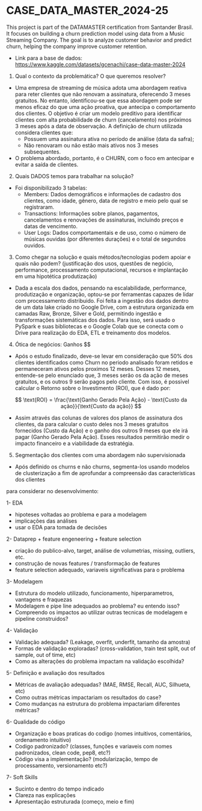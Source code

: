 # CASE_DATA_MASTER_2024-25
This project is part of the DATAMASTER certification from Santander Brasil. It focuses on building a churn prediction model using data from a Music Streaming Company. The goal is to analyze customer behavior and predict churn, helping the company improve customer retention.

- Link para a base de dados: https://www.kaggle.com/datasets/gcenachi/case-data-master-2024

1. Qual o contexto da problemática? O que queremos resolver?
  - Uma empresa de streaming de música adota uma abordagem reativa para reter clientes que não renovam a assinatura, oferecendo 3 meses gratuitos. No entanto, identificou-se que essa abordagem pode ser menos eficaz do que uma ação proativa, que antecipa o comportamento dos clientes. O objetivo é criar um modelo preditivo para identificar clientes com alta probabilidade de churn (cancelamento) nos próximos 3 meses após a data de observação. A definição de churn utilizada considera clientes que: 
      - Possuem uma assinatura ativa no período de análise (data da safra);
      - Não renovaram ou não estão mais ativos nos 3 meses subsequentes.
  - O problema abordado, portanto, é o CHURN, com o foco em antecipar e evitar a saída de clientes.

2. Quais DADOS temos para trabalhar na solução?
  - Foi disponibilizado 3 tabelas: 
      - Members: Dados demográficos e informações de cadastro dos clientes, como idade, gênero, data de registro e meio pelo qual se registraram.
      - Transactions: Informações sobre planos, pagamentos, cancelamentos e renovações de assinaturas, incluindo preços e datas de vencimento.
      - User Logs: Dados comportamentais e de uso, como o número de músicas ouvidas (por diferentes durações) e o total de segundos ouvidos.

3. Como chegar na solução e quais métodos/tecnologias podem apoiar e quais não podem? (justificação dos usos, questões de negócio, performance, processamento computacional, recursos e implantação em uma hipotética produtização)
  - Dada a escala dos dados, pensando na escalabilidade, performance, produtização e organização, optou-se por ferramentas capazes de lidar com processamento distribuido. Foi feita a ingestão dos dados dentro de um data lake criado no Google Drive, com a estrutura organizada em camadas Raw, Bronze, Silver e Gold, permitindo ingestão e transformações sistemáticas dos dados. Para isso, será usado o PySpark e suas bibliotecas e o Google Colab que se conecta com o Drive para realização do EDA, ETL e treinamento dos modelos.

4. Ótica de negócios: Ganhos $$
  - Após o estudo finalizado, deve-se levar em consideração que 50% dos clientes identificados como Churn no periodo analisado foram retidos e permaneceram ativos pelos proximos 12 meses. Desses 12 meses, entende-se pelo enunciado que, 3 meses serão os da ação de meses gratuitos, e os outros 9 serão pagos pelo cliente. Com isso, é possivel calcular o Retorno sobre o Investimento (ROI), que é dado por:

  $$ 
  \text{ROI} = \frac{\text{Ganho Gerado Pela Ação} - \text{Custo da ação}}{\text{Custo da ação}} 
  $$

  - Assim através das colunas de valores dos planos de assinatura dos clientes, da para calcular o custo deles nos 3 meses gratuitos fornecidos (Custo da Ação) e o ganho dos outros 9 meses que ele irá pagar (Ganho Gerado Pela Ação). Esses resultados permitirão medir o impacto financeiro e a viabilidade da estratégia.

5. Segmentação dos clientes com uma abordagem não supervisionada
  - Após definido os churns e não churns, segmenta-los usando modelos de clusterização a fim de aprofundar a compreensão das características dos clientes  


para considerar no desenvolvimento:

1- EDA
- hipoteses voltadas ao problema e para a modelagem
- implicações das análises
- usar o EDA para tomada de decisões

2- Dataprep + feature engeneering + feature selection
- criação do publico-alvo, target, análise de volumetrias, missing, outliers, etc.
- construção de novas features / transformação de features
- feature selection adequado, variaveis significativas para o problema

3- Modelagem
- Estrutura do modelo utilizado, funcionamento, hiperparametros, vantagens e fraquezas
- Modelagem e pipe line adequados ao problema? eu entendo isso?
- Compreendo os impactos ao utilizar outras tecnicas de modelagem e pipeline construidos?

4- Validação
- Validação adequada? (Leakage, overfit, underfit, tamanho da amostra)
- Formas de validação exploradas? (cross-validation, train test split, out of sample, out of time, etc)
- Como as alterações do problema impactam na validação escolhida?

5- Definição e avaliação dos resultados
- Métricas de avaliação adequadas? (MAE, RMSE, Recall, AUC, Silhueta, etc)
- Como outras métricas impactariam os resultados do case?
- Como mudanças na estrutura do problema impactariam diferentes métricas?

6- Qualidade do código
- Organização e boas praticas do codigo (nomes intuitivos, comentários, ordenamento intuitivo)
- Codigo padronizado? (classes, funções e variaveis com nomes padronizados, clean code, pep8, etc?)
- Código visa a implementação? (modularização, tempo de processamento, versionamento etc?)

7- Soft Skills
- Sucinto e dentro do tempo indicado
- Clareza nas explicações
- Apresentação estruturada (começo, meio e fim)
